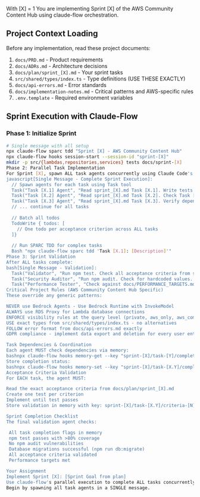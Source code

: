 With [X] = 1
You are implementing Sprint [X] of the AWS Community Content Hub using claude-flow orchestration.

## Project Context Loading

Before any implementation, read these project documents:
1. `docs/PRD.md` - Product requirements
2. `docs/ADRs.md` - Architecture decisions  
3. `docs/plan/sprint_[X].md` - Your sprint tasks
4. `src/shared/types/index.ts` - Type definitions (USE THESE EXACTLY)
5. `docs/api-errors.md` - Error standards
6. `docs/implementation-notes.md` - Critical patterns and AWS-specific rules
7. `.env.template` - Required environment variables

## Sprint Execution with Claude-Flow

### Phase 1: Initialize Sprint
```bash
# Single message with all setup
npx claude-flow sparc tdd "Sprint [X] - AWS Community Content Hub"
npx claude-flow hooks session-start --session-id "sprint-[X]"
mkdir -p src/{lambdas,repositories,services} tests docs/sprint-[X]
Phase 2: Parallel Task Implementation
For Sprint [X], spawn ALL task agents concurrently using Claude Code's Task tool:
javascript[Single Message - Complete Sprint Execution]:
  // Spawn agents for each task using Task tool
  Task("Task [X.1] Agent", "Read sprint_[X].md Task [X.1]. Write tests FIRST in /tests. Implement in /src. Follow acceptance criteria exactly. Use types from src/shared/types/index.ts", "tdd-london-swarm")
  Task("Task [X.2] Agent", "Read sprint_[X].md Task [X.2]. Check Task [X.1] completion in memory. Write tests, then implement. Store progress in memory.", "coder")
  Task("Task [X.3] Agent", "Read sprint_[X].md Task [X.3]. Verify dependencies via memory. TDD implementation. Use hooks for coordination.", "sparc-coder")
  // ... continue for all tasks
  
  // Batch all todos
  TodoWrite { todos: [
    // One todo per acceptance criterion across ALL tasks
  ]}
  
  // Run SPARC TDD for complex tasks
  Bash "npx claude-flow sparc tdd 'Task [X.1]: [Description]'"
Phase 3: Sprint Validation
After ALL tasks complete:
bash[Single Message - Validation]:
  Task("Validator", "Run npm test. Check all acceptance criteria from sprint_[X].md. Verify 80% coverage.", "production-validator")
  Task("Security Auditor", "Run npm audit. Check for hardcoded values. Verify auth on all endpoints.", "security-manager")
  Task("Performance Tester", "Check against docs/PERFORMANCE_TARGETS.md. Test with load.", "perf-analyzer")
Critical Project Rules (AWS Community Content Hub Specific)
These override any generic patterns:

NEVER use Bedrock Agents - Use Bedrock Runtime with InvokeModel
ALWAYS use RDS Proxy for Lambda database connections
ENFORCE visibility rules at the query level (private, aws_only, aws_community, public)
USE exact types from src/shared/types/index.ts - no alternatives
FOLLOW error format from docs/api-errors.md exactly
GDPR compliance - implement data export and deletion for every user entity

Task Dependencies & Coordination
Each agent MUST check dependencies via memory:
bashnpx claude-flow hooks memory-get --key "sprint-[X]/task-[Y]/complete"
Store completion status:
bashnpx claude-flow hooks memory-set --key "sprint-[X]/task-[X.Y]/complete" --value "true"
Acceptance Criteria Validation
For EACH task, the agent MUST:

Read the exact acceptance criteria from docs/plan/sprint_[X].md
Create one test per criterion
Implement until test passes
Store validation in memory with key: sprint-[X]/task-[X.Y]/criteria-[N]

Sprint Completion Checklist
The final validation agent checks:

 All task completion flags in memory
 npm test passes with >80% coverage
 No npm audit vulnerabilities
 Database migrations successful (npm run db:migrate)
 All acceptance criteria validated
 Performance targets met

Your Assignment
Implement Sprint [X]: [Sprint Goal from plan]
Use claude-flow's parallel execution to complete ALL tasks concurrently while respecting dependencies. Each agent handles one task with full TDD implementation.
Begin by spawning all task agents in a SINGLE message.